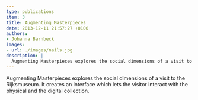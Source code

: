 ```yaml
---
type: publications
item: 3
title: Augmenting Masterpieces
date: 2013-12-11 21:57:27 +0100
authors:
- Johanna Barnbeck
images:
- url: ./images/nails.jpg
description: |
  Augmenting Masterpieces explores the social dimensions of a visit to the Rijksmuseum. It creates an interface which lets the visitor interact with the physical and the digital collection. 
---
```

Augmenting Masterpieces explores the social dimensions of a visit to the Rijksmuseum. It creates an interface which lets the visitor interact with the physical and the digital collection. 